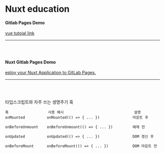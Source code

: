 # Nuxt education

**Gitlab Pages Demo**
<br><br>
[vue tutoial link](https://dchahyunho-gitlab.duckdns.org/vue-education-9e0354/)
*****

<br/><br/>

**Nuxt Gitlab Pages Demo**
<br><br>
[eploy your Nuxt Application to GitLab Pages.](https://nuxt.com/deploy/gitlab)
*****

<br/><br/>

타입스크립트와 자주 쓰는 생명주기 훅
```
훅                  사용 예시                                설명
onMounted          onMounted(() => { ... })               마운트 후

onBeforeUnmount    onBeforeUnmount(() => { ... })         해제 전

onUpdated          onUpdated(() => { ... })               DOM 갱신 후

onBeforeMount      onBeforeMount(() => { ... })           DOM 마운트 전

```
